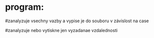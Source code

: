 # program:

#zanalyzuje vsechny vazby a vypise je do souboru v závislost na case

#zanalyzuje nebo vytiskne jen vyzadanae vzdalednosti 
